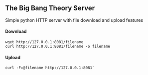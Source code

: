 ## The Big Bang Theory Server

Simple python HTTP server with file download and upload features

#### Download

```
wget http://127.0.0.1:8081/filename
curl http://127.0.0.1:8081/filename -o filename
```

#### Upload

```
curl -F=@filename http://127.0.0.1:8081`
```

